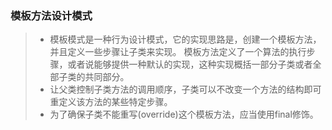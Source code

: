 ### 模板方法设计模式
> - 模板模式是一种行为设计模式，它的实现思路是，创建一个模板方法，并且定义一些步骤让子类来实现。
模板方法定义了一个算法的执行步骤，或者说能够提供一种默认的实现，这种实现概括一部分子类或者全部子类的共同部分。
 > - 让父类控制子类方法的调用顺序，子类可以不改变一个方法的结构即可重定义该方法的某些特定步骤。
 > - 为了确保子类不能重写(override)这个模板方法，应当使用final修饰。
